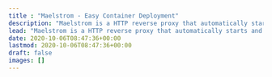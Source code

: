 ```yaml
---
title : "Maelstrom - Easy Container Deployment"
description: "Maelstrom is a HTTP reverse proxy that automatically starts and stops containers based on activity."
lead: "Maelstrom is a HTTP reverse proxy that automatically starts and stops containers based on activity."
date: 2020-10-06T08:47:36+00:00
lastmod: 2020-10-06T08:47:36+00:00
draft: false
images: []
---
```

